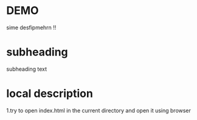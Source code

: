 # DEMO

sime desfipmehrn !!
 
# subheading

subheading text 

# local description

1.try to open index.html in the current directory and open it using browser
